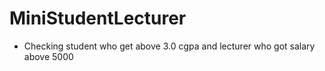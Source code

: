 # MiniStudentLecturer
- Checking student who get above 3.0 cgpa and lecturer who got salary above 5000
